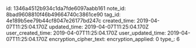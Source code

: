 id: 1346a4512b934c1da7fde6097aabb161
note_id: 8bad9608810f46b49664740c3861ce90
tag_id: 4e189b5ee79b44cf8047e26177bd247c
created_time: 2019-04-07T11:25:04.170Z
updated_time: 2019-04-07T11:25:04.170Z
user_created_time: 2019-04-07T11:25:04.170Z
user_updated_time: 2019-04-07T11:25:04.170Z
encryption_cipher_text: 
encryption_applied: 0
type_: 6